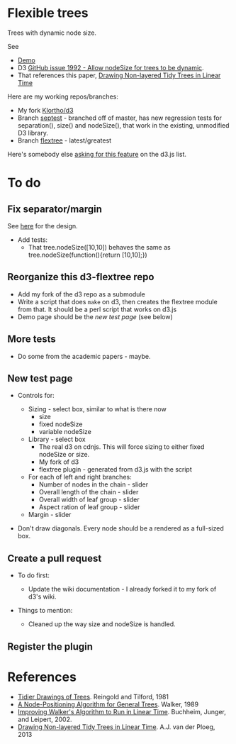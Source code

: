 # Flexible trees

Trees with dynamic node size.

See 

* [Demo](http://klortho.github.io/d3-flextree/)
* D3 [GitHub issue 1992 - Allow nodeSize for trees to be 
  dynamic](https://github.com/mbostock/d3/issues/1992).
* That references this paper, [Drawing Non-layered Tidy Trees in Linear 
  Time](http://oai.cwi.nl/oai/asset/21856/21856B.pdf)

Here are my working repos/branches:

* My fork [Klortho/d3](https://github.com/klortho/d3)
* Branch [septest](https://github.com/klortho/d3/tree/septest) - branched 
  off of master, has new regression tests for separation(), size() and 
  nodeSize(), that work in the existing, unmodified D3 library.
* Branch [flextree](https://github.com/klortho/d3/tree/flextree) - latest/greatest

Here's somebody else [asking for this 
feature](https://groups.google.com/forum/?fromgroups=#!searchin/d3-js/tree/d3-js/BjCvUpbqfb4/_rO0QcaKiGMJ)
on the d3.js list.


# To do

## Fix separator/margin

See [here](https://groups.google.com/forum/#!topic/d3-js/O4hHCS-XXqY)
for the design.

* Add tests:
    - That tree.nodeSize([10,10]) behaves the same as
      tree.nodeSize(function(){return [10,10];})



## Reorganize this d3-flextree repo

* Add my fork of the d3 repo as a submodule
* Write a script that does `make` on d3, then creates the flextree module
  from that. It should be a perl script that works on d3.js
* Demo page should be the *new test page* (see below)


## More tests

* Do some from the academic papers - maybe.


## New test page

* Controls for:
    * Sizing - select box, similar to what is there now
        * size
        * fixed nodeSize
        * variable nodeSize
    * Library - select box
        * The real d3 on cdnjs. This will force sizing to either
          fixed nodeSize or size.
        * My fork of d3
        * flextree plugin - generated from d3.js with the script
    * For each of left and right branches:
        * Number of nodes in the chain - slider
        * Overall length of the chain - slider
        * Overall width of leaf group - slider
        * Aspect ration of leaf group - slider
    * Margin - slider

* Don't draw diagonals. Every node should be a rendered as a full-sized box.


## Create a pull request

* To do first:
    * Update the wiki documentation - I already forked it to my fork of d3's 
      wiki.

* Things to mention:
    * Cleaned up the way size and nodeSize is handled.


## Register the plugin



# References

* [Tidier Drawings of 
  Trees](http://emr.cs.iit.edu/~reingold/tidier-drawings.pdf). Reingold and 
  Tilford, 1981
* [A Node-Positioning Algorithm for General 
  Trees](http://www.cs.unc.edu/techreports/89-034.pdf). Walker, 1989
* [Improving Walker's Algorithm to Run in Linear 
  Time](http://dirk.jivas.de/papers/buchheim02improving.pdf). Buchheim, Junger, 
  and Leipert, 2002.
* [Drawing Non-layered Tidy Trees in Linear 
  Time](http://oai.cwi.nl/oai/asset/21856/21856B.pdf). A.J. van der Ploeg, 2013



